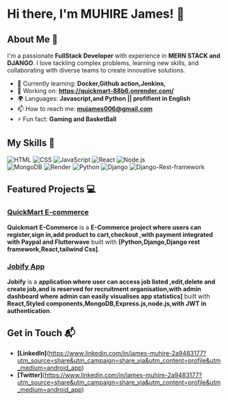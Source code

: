 # Hi there, I'm MUHIRE James! 👋

## About Me 🚀

I'm a passionate **FullStack Developer** with experience in **MERN STACK and DJANGO**. I love tackling complex problems, learning new skills, and collaborating with diverse teams to create innovative solutions.

- 🌱 Currently learning: **Docker,Github action,Jenkins,**
- 🔭 Working on: **https://quickmart-88b6.onrender.com/**
- 🌍 Languages: **Javascript,and Python || profifient in English**
- 📫 How to reach me: **mujames006@gmail.com**
- ⚡ Fun fact: **Gaming and BasketBall**

## My Skills 🧠

![HTML](https://img.shields.io/badge/-HTML-E34F26?style=flat-square&logo=html5&logoColor=white)
![CSS](https://img.shields.io/badge/-CSS-1572B6?style=flat-square&logo=css3&logoColor=white)
![JavaScript](https://img.shields.io/badge/-JavaScript-F7DF1E?style=flat-square&logo=javascript&logoColor=black)
![React](https://img.shields.io/badge/-React-61DAFB?style=flat-square&logo=react&logoColor=black)
![Node.js](https://img.shields.io/badge/-Node.js-339933?style=flat-square&logo=node.js&logoColor=white)  
![MongoDB](https://img.shields.io/badge/MongoDB-4EA94B?style=for-the-badge&logo=mongodb&logoColor=white)
![Render](https://img.shields.io/badge/Render-46E3B7?style=for-the-badge&logo=render&logoColor=white)
![Python](https://img.shields.io/badge/Python-FFD43B?style=for-the-badge&logo=python&logoColor=blue)
![Django](https://img.shields.io/badge/Django-092E20?style=for-the-badge&logo=django&logoColor=green)
![Django-Rest-framework](https://img.shields.io/badge/django%20rest-ff1709?style=for-the-badge&logo=django&logoColor=white)


## Featured Projects 💻

### [QuickMart E-commerce](https://quickmart-88b6.onrender.com/)

**Quickmart E-Commerce** is a **E-Commerce project where users can register,sign in,add product to cart,checkout ,with payment integrated with Paypal and Flutterwave** built with **[Python,Django,Django rest framework,React,tailwind Css]**.

### [Jobify App](https://jobify-qyde.onrender.com/)

**Jobify** is a **application where user can access job listed ,edit,delete and create job,and is reserved for recruitment organisation,with admin dashboard where admin can easily visualises app statistics]** built with **React,Styled components,MongoDB,Express.js,node.js,with JWT in authentication**.

## Get in Touch 📬

- **[LinkedIn]**(https://www.linkedin.com/in/james-muhire-2a9483177?utm_source=share&utm_campaign=share_via&utm_content=profile&utm_medium=android_app)
- **[Twitter]**(https://www.linkedin.com/in/james-muhire-2a9483177?utm_source=share&utm_campaign=share_via&utm_content=profile&utm_medium=android_app)




